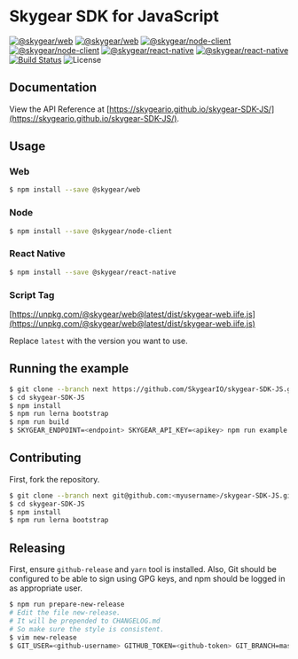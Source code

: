 # Skygear SDK for JavaScript

[![@skygear/web](https://img.shields.io/npm/v/@skygear/web.svg?label=@skygear/web)](https://www.npmjs.com/package/@skygear/web)
[![@skygear/web](https://img.shields.io/npm/dt/@skygear/web.svg?label=@skygear/web)](https://www.npmjs.com/package/@skygear/web)
[![@skygear/node-client](https://img.shields.io/npm/v/@skygear/node-client.svg?label=@skygear/node-client)](https://www.npmjs.com/package/@skygear/node-client)
[![@skygear/node-client](https://img.shields.io/npm/dt/@skygear/node-client.svg?label=@skygear/node-client)](https://www.npmjs.com/package/@skygear/node-client)
[![@skygear/react-native](https://img.shields.io/npm/v/@skygear/react-native.svg?label=@skygear/react-native)](https://www.npmjs.com/package/@skygear/react-native)
[![@skygear/react-native](https://img.shields.io/npm/dt/@skygear/react-native.svg?label=@skygear/react-native)](https://www.npmjs.com/package/@skygear/react-native)
[![Build Status](https://travis-ci.org/SkygearIO/skygear-SDK-JS.svg?branch=next)](https://travis-ci.org/SkygearIO/skygear-SDK-JS)
![License](https://img.shields.io/badge/license-Apache%202-blue)

## Documentation

View the API Reference at [https://skygeario.github.io/skygear-SDK-JS/](https://skygeario.github.io/skygear-SDK-JS/).

## Usage

### Web

```sh
$ npm install --save @skygear/web
```

### Node

```sh
$ npm install --save @skygear/node-client
```

### React Native

```sh
$ npm install --save @skygear/react-native
```

### Script Tag

[https://unpkg.com/@skygear/web@latest/dist/skygear-web.iife.js](https://unpkg.com/@skygear/web@latest/dist/skygear-web.iife.js)

Replace `latest` with the version you want to use.

## Running the example

```sh
$ git clone --branch next https://github.com/SkygearIO/skygear-SDK-JS.git
$ cd skygear-SDK-JS
$ npm install
$ npm run lerna bootstrap
$ npm run build
$ SKYGEAR_ENDPOINT=<endpoint> SKYGEAR_API_KEY=<apikey> npm run example
```

## Contributing

First, fork the repository.

```sh
$ git clone --branch next git@github.com:<myusername>/skygear-SDK-JS.git
$ cd skygear-SDK-JS
$ npm install
$ npm run lerna bootstrap
```

## Releasing

First, ensure `github-release` and `yarn` tool is installed.
Also, Git should be configured to be able to sign using GPG keys,
and npm should be logged in as appropriate user.

```sh
$ npm run prepare-new-release
# Edit the file new-release.
# It will be prepended to CHANGELOG.md
# So make sure the style is consistent.
$ vim new-release
$ GIT_USER=<github-username> GITHUB_TOKEN=<github-token> GIT_BRANCH=master SKYGEAR_VERSION=<new-version> ./scripts/release.sh
```
